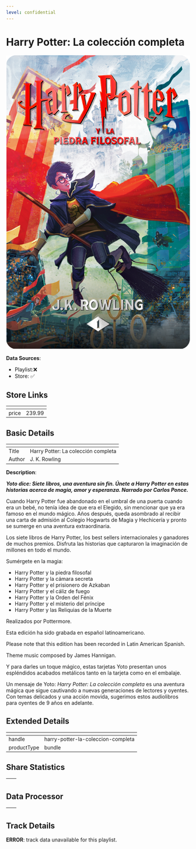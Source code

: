 ```yaml
---
level: confidential
---
```

# Harry Potter: La colección completa

![card_[hZ56P].png](../../img/cards/card_[hZ56P].png)

**Data Sources**: 

- Playlist:❌
- Store: ✅


## Store Links

| <!-- --> | <!-- --> |
| - | - |
| price | 239.99 |


## Basic Details

| <!-- --> | <!-- --> |
| - | - |
| Title | Harry Potter: La colección completa |
| Author | J. K. Rowling |

**Description**:

**_Yoto dice: Siete libros, una aventura sin fin. Únete a Harry Potter en estas historias acerca de magia, amor y esperanza. Narrado por Carlos Ponce._**

Cuando Harry Potter fue abandonado en el umbral de una puerta cuando era un bebé, no tenía idea de que era el Elegido, sin mencionar que ya era famoso en el mundo mágico. Años después, queda asombrado al recibir una carta de admisión al Colegio Hogwarts de Magia y Hechicería y pronto se sumerge en una aventura extraordinaria.

Los siete libros de Harry Potter, los best sellers internacionales y ganadores de muchos premios. Disfruta las historias que capturaron la imaginación de millones en todo el mundo. 

Sumérgete en la magia:

*   Harry Potter y la piedra filosofal
*   Harry Potter y la cámara secreta
*   Harry Potter y el prisionero de Azkaban
*   Harry Potter y el cáliz de fuego
*   Harry Potter y la Orden del Fénix
*   Harry Potter y el misterio del príncipe
*   Harry Potter y las Reliquias de la Muerte  

Realizados por Pottermore.

Esta edición ha sido grabada en español latinoamericano.

Please note that this edition has been recorded in Latin American Spanish.

Theme music composed by James Hannigan. 

Y para darles un toque mágico, estas tarjetas Yoto presentan unos espléndidos acabados metálicos tanto en la tarjeta como en el embalaje. 

Un mensaje de Yoto: _Harry Potter: La colección completa_ es una aventura mágica que sigue cautivando a nuevas generaciones de lectores y oyentes. Con temas delicados y una acción movida, sugerimos estos audiolibros para oyentes de 9 años en adelante.


## Extended Details

| <!-- --> | <!-- --> |
| - | - |
| handle | harry-potter-la-coleccion-completa |
| productType | bundle |


## Share Statistics

| <!-- --> | <!-- --> |
| - | - |


## Data Processor

| <!-- --> | <!-- --> |
| - | - |


## Track Details

**ERROR**: track data unavailable for this playlist.
